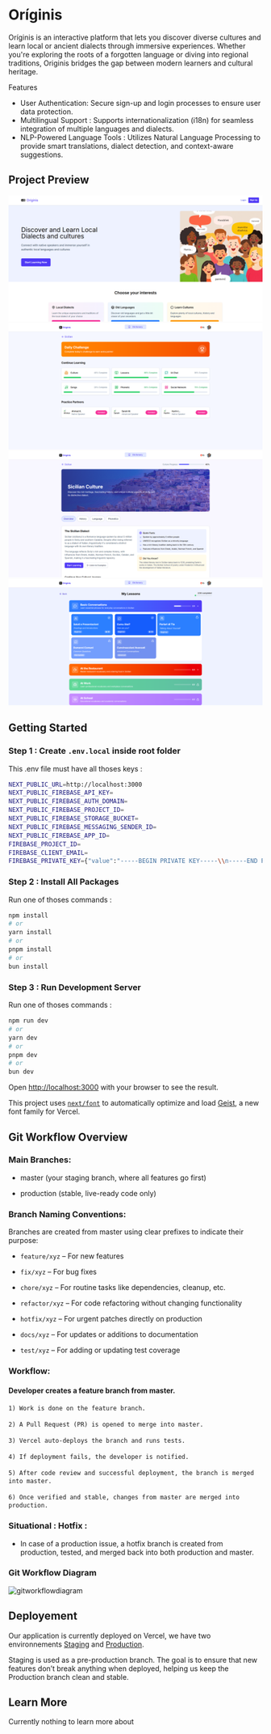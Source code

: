 # Oríginis

Oríginis is an interactive platform that lets you discover diverse cultures and learn local or ancient dialects through immersive experiences. Whether you're exploring the roots of a forgotten language or diving into regional traditions, Originis bridges the gap between modern learners and cultural heritage.

Features
* User Authentication: Secure sign-up and login processes to ensure user data protection.
* Multilingual Support : Supports internationalization (i18n) for seamless integration of multiple languages and dialects.
*  NLP-Powered Language Tools : Utilizes Natural Language Processing to provide smart translations, dialect detection, and context-aware suggestions.

## Project Preview
![homepage](./screenshots/home-page.png)
![dashboardpage](./screenshots/dashboard-page.png)
![culturepage](./screenshots/culture-page.png)
![lessonspage](./screenshots/lessons-page.png)

## Getting Started

### Step 1 : Create `.env.local` inside root folder
This .env file must have all thoses keys : 
```bash
NEXT_PUBLIC_URL=http://localhost:3000 
NEXT_PUBLIC_FIREBASE_API_KEY=
NEXT_PUBLIC_FIREBASE_AUTH_DOMAIN=
NEXT_PUBLIC_FIREBASE_PROJECT_ID=
NEXT_PUBLIC_FIREBASE_STORAGE_BUCKET=
NEXT_PUBLIC_FIREBASE_MESSAGING_SENDER_ID=
NEXT_PUBLIC_FIREBASE_APP_ID=
FIREBASE_PROJECT_ID=
FIREBASE_CLIENT_EMAIL=
FIREBASE_PRIVATE_KEY={"value":"-----BEGIN PRIVATE KEY-----\\n-----END PRIVATE KEY-----\n"}
```

### Step 2 : Install All Packages
Run one of thoses commands : 
```bash
npm install
# or
yarn install
# or
pnpm install
# or
bun install
```

### Step 3 : Run Development Server
Run one of thoses commands :

```bash
npm run dev
# or
yarn dev
# or
pnpm dev
# or
bun dev
```

Open [http://localhost:3000](http://localhost:3000) with your browser to see the result.

This project uses [`next/font`](https://nextjs.org/docs/app/building-your-application/optimizing/fonts) to automatically optimize and load [Geist](https://vercel.com/font), a new font family for Vercel.

## Git Workflow Overview
### Main Branches:

* master (your staging branch, where all features go first)

* production (stable, live-ready code only)

### Branch Naming Conventions:

Branches are created from master using clear prefixes to indicate their purpose:

* `feature/xyz` – For new features

* `fix/xyz` – For bug fixes

* `chore/xyz` – For routine tasks like dependencies, cleanup, etc.

* `refactor/xyz` – For code refactoring without changing functionality

* `hotfix/xyz` – For urgent patches directly on production

* `docs/xyz` – For updates or additions to documentation

* `test/xyz` – For adding or updating test coverage

### Workflow:

#### Developer creates a feature branch from master.

    1) Work is done on the feature branch.

    2) A Pull Request (PR) is opened to merge into master.

    3) Vercel auto-deploys the branch and runs tests.

    4) If deployment fails, the developer is notified.

    5) After code review and successful deployment, the branch is merged into master.

    6) Once verified and stable, changes from master are merged into production.

### Situational : Hotfix :

* In case of a production issue, a hotfix branch is created from production, tested, and merged back into both production and master.

### Git Workflow Diagram
![gitworkflowdiagram](https://i.postimg.cc/hG29JfxP/gitworkflow.png)

## Deployement

Our application is currently deployed on Vercel, we have two environnements [Staging](https://originis-self-staging.vercel.app/) and [Production](https://originis-self.vercel.app/).

Staging is used as a pre-production branch. The goal is to ensure that new features don’t break anything when deployed, helping us keep the Production branch clean and stable.

## Learn More

Currently nothing to learn more about


